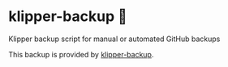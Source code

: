 # klipper-backup 💾

Klipper backup script for manual or automated GitHub backups 

This backup is provided by [klipper-backup](https://github.com/Staubgeborener/klipper-backup).
